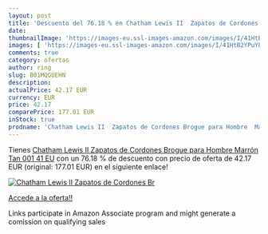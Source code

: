 ```yaml
---
layout: post
title: 'Descuento del 76.18 % en Chatham Lewis II  Zapatos de Cordones Br'
date: 
thumbnailImage: 'https://images-eu.ssl-images-amazon.com/images/I/41HtB2YPuYL._SL200_.jpg'
images: [ 'https://images-eu.ssl-images-amazon.com/images/I/41HtB2YPuYL._SL200_.jpg' ]
comments: true
category: ofertas
author: ring
slug: B01MQGUEHN
description:
actualPrice: 42.17 EUR
currency: EUR
price: 42.17
comparePrice: 177.01 EUR
inStock: true
prodname: 'Chatham Lewis II  Zapatos de Cordones Brogue para Hombre  Marrón  Tan 001   41 EU'
---
```


Tienes [Chatham Lewis II  Zapatos de Cordones Brogue para Hombre  Marrón  Tan 001   41 EU](https://www.amazon.es/dp/B01MQGUEHN/?tag=tolees-21) con un 76.18 % de descuento con precio de oferta de 42.17 EUR (original: 177.01 EUR) en el siguiente enlace!

[![Chatham Lewis II  Zapatos de Cordones Br](https://images-eu.ssl-images-amazon.com/images/I/41HtB2YPuYL._SL200_.jpg)](https://www.amazon.es/dp/B01MQGUEHN/?tag=tolees-21)

[Accede a la oferta!!](https://www.amazon.es/dp/B01MQGUEHN/?tag=tolees-21)

Links participate in Amazon Associate program and might generate a comission on qualifying sales


